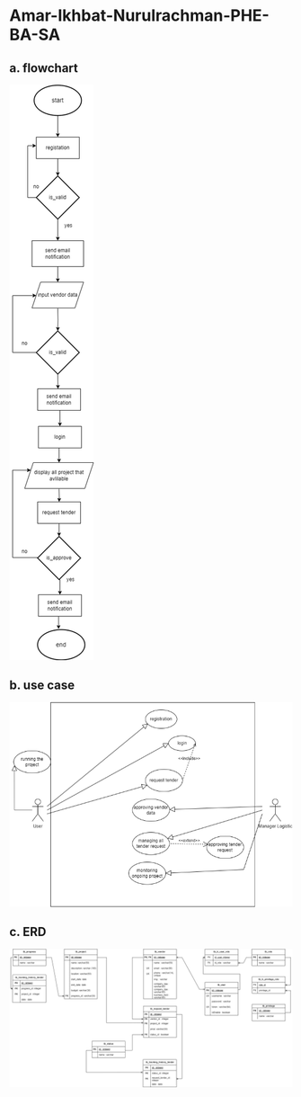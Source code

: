 # Amar-Ikhbat-Nurulrachman-PHE-BA-SA
## a. flowchart
![Alt text](PT-XYZ-flowchart.drawio.png)

## b. use case
![Alt text](PT-XYZ-use-case.drawio.png)

## c. ERD
![Alt text](PT-XYZ-erd.drawio.png)
